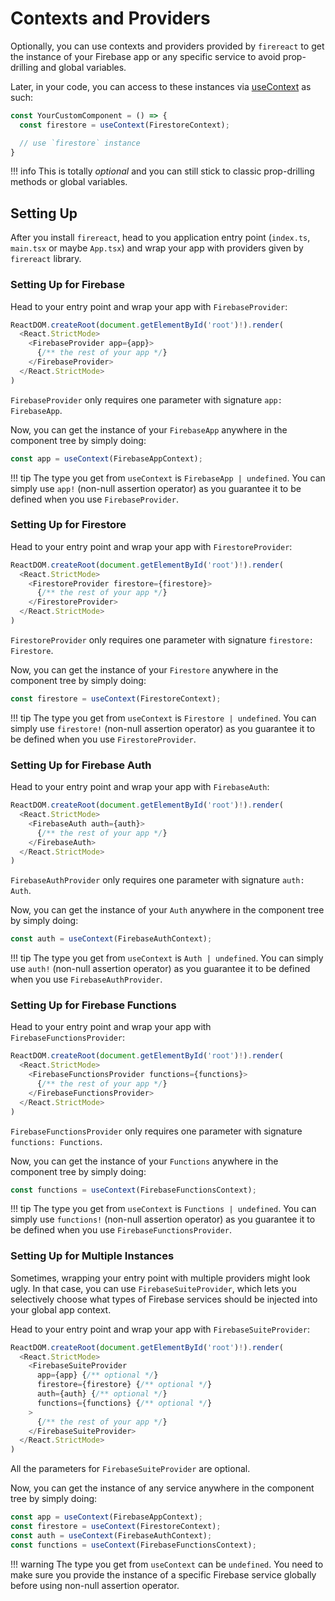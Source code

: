 # Contexts and Providers

Optionally, you can use contexts and providers provided by `firereact` to get the instance of your Firebase app or any specific service to avoid prop-drilling and global variables.

Later, in your code, you can access to these instances via [useContext][useContextDoc] as such:

```typescript
const YourCustomComponent = () => {
  const firestore = useContext(FirestoreContext);

  // use `firestore` instance
}
```

!!! info
    This is totally *optional* and you can still stick to classic prop-drilling methods or global variables.

## Setting Up

After you install `firereact`, head to you application entry point (`index.ts`, `main.tsx` or maybe `App.tsx`) and wrap your app with providers given by `firereact` library.

### Setting Up for Firebase

Head to your entry point and wrap your app with `FirebaseProvider`:

```typescript
ReactDOM.createRoot(document.getElementById('root')!).render(
  <React.StrictMode>
    <FirebaseProvider app={app}>
      {/** the rest of your app */}
    </FirebaseProvider>
  </React.StrictMode>
)
```

`FirebaseProvider` only requires one parameter with signature `app: FirebaseApp`.

Now, you can get the instance of your `FirebaseApp` anywhere in the component tree by simply doing:

```typescript
const app = useContext(FirebaseAppContext);
```

!!! tip
    The type you get from `useContext` is `FirebaseApp | undefined`. You can simply use `app!` (non-null assertion operator) as you guarantee it to be defined when you use `FirebaseProvider`.

### Setting Up for Firestore

Head to your entry point and wrap your app with `FirestoreProvider`:

```typescript
ReactDOM.createRoot(document.getElementById('root')!).render(
  <React.StrictMode>
    <FirestoreProvider firestore={firestore}>
      {/** the rest of your app */}
    </FirestoreProvider>
  </React.StrictMode>
)
```

`FirestoreProvider` only requires one parameter with signature `firestore: Firestore`.

Now, you can get the instance of your `Firestore` anywhere in the component tree by simply doing:

```typescript
const firestore = useContext(FirestoreContext);
```

!!! tip
    The type you get from `useContext` is `Firestore | undefined`. You can simply use `firestore!` (non-null assertion operator) as you guarantee it to be defined when you use `FirestoreProvider`.

### Setting Up for Firebase Auth

Head to your entry point and wrap your app with `FirebaseAuth`:

```typescript
ReactDOM.createRoot(document.getElementById('root')!).render(
  <React.StrictMode>
    <FirebaseAuth auth={auth}>
      {/** the rest of your app */}
    </FirebaseAuth>
  </React.StrictMode>
)
```

`FirebaseAuthProvider` only requires one parameter with signature `auth: Auth`.

Now, you can get the instance of your `Auth` anywhere in the component tree by simply doing:

```typescript
const auth = useContext(FirebaseAuthContext);
```

!!! tip
    The type you get from `useContext` is `Auth | undefined`. You can simply use `auth!` (non-null assertion operator) as you guarantee it to be defined when you use `FirebaseAuthProvider`.

### Setting Up for Firebase Functions

Head to your entry point and wrap your app with `FirebaseFunctionsProvider`:

```typescript
ReactDOM.createRoot(document.getElementById('root')!).render(
  <React.StrictMode>
    <FirebaseFunctionsProvider functions={functions}>
      {/** the rest of your app */}
    </FirebaseFunctionsProvider>
  </React.StrictMode>
)
```

`FirebaseFunctionsProvider` only requires one parameter with signature `functions: Functions`.

Now, you can get the instance of your `Functions` anywhere in the component tree by simply doing:

```typescript
const functions = useContext(FirebaseFunctionsContext);
```

!!! tip
    The type you get from `useContext` is `Functions | undefined`. You can simply use `functions!` (non-null assertion operator) as you guarantee it to be defined when you use `FirebaseFunctionsProvider`.

### Setting Up for Multiple Instances

Sometimes, wrapping your entry point with multiple providers might look ugly. In that case, you can use `FirebaseSuiteProvider`, which lets you selectively choose what types of Firebase services should be injected into your global app context.

Head to your entry point and wrap your app with `FirebaseSuiteProvider`:

```typescript
ReactDOM.createRoot(document.getElementById('root')!).render(
  <React.StrictMode>
    <FirebaseSuiteProvider
      app={app} {/** optional */}
      firestore={firestore} {/** optional */}
      auth={auth} {/** optional */}
      functions={functions} {/** optional */}
    >
      {/** the rest of your app */}
    </FirebaseSuiteProvider>
  </React.StrictMode>
)
```

All the parameters for `FirebaseSuiteProvider` are optional.

Now, you can get the instance of any service anywhere in the component tree by simply doing:

```typescript
const app = useContext(FirebaseAppContext);
const firestore = useContext(FirestoreContext);
const auth = useContext(FirebaseAuthContext);
const functions = useContext(FirebaseFunctionsContext);
```

!!! warning
    The type you get from `useContext` can be `undefined`. You need to make sure you provide the instance of a specific Firebase service globally before using non-null assertion operator.

[useContextDoc]: https://react.dev/reference/react/useContext